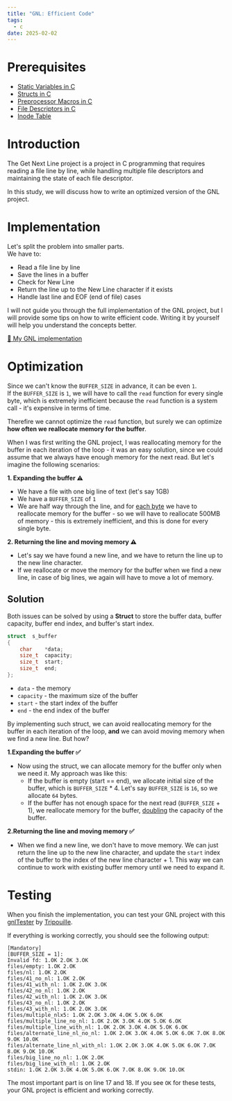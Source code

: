 ```yaml
---
title: "GNL: Efficient Code"
tags:
  - c
date: 2025-02-02
---
```


# Prerequisites
- [Static Variables in C](/studies/c/static_variables)
- [Structs in C](/studies/c/structs)
- [Preprocessor Macros in C](/studies/c/preprocessor_macros)
- [File Descriptors in C](/studies/c/file_descriptors)
- [Inode Table](/studies/unix/inode_table)


# Introduction

The Get Next Line project is a project in C programming that requires reading a file line by line, while handling multiple file descriptors and maintaining the state of each file descriptor.

In this study, we will discuss how to write an optimized version of the GNL project.

# Implementation

Let's split the problem into smaller parts. <br/>
We have to:
- Read a file line by line
- Save the lines in a buffer
- Check for New Line
- Return the line up to the New Line character if it exists
- Handle last line and EOF (end of file) cases

I will not guide you through the full implementation of the GNL project, but I will provide some tips on how to write efficient code. Writing it by yourself will help you understand the concepts better.

[🔗 My GNL implementation](https://github.com/devnyxie/42-projects/tree/main/get_next_line)

# Optimization

Since we can't know the `BUFFER_SIZE` in advance, it can be even `1`. <br/>
If the `BUFFER_SIZE` is `1`, we will have to call the `read` function for every single byte, which is extremely inefficient because the `read` function is a system call - it's expensive in terms of time. <br/>

Therefire we cannot optimize the `read` function, but surely we can optimize **how often we reallocate memory for the buffer**.

When I was first writing the GNL project, I was reallocating memory for the buffer in each iteration of the loop - it was an easy solution, since we could assume that we always have enough memory for the next read. But let's imagine the following scenarios:

**1. Expanding the buffer ⚠️**
- We have a file with one big line of text (let's say 1GB)
- We have a `BUFFER_SIZE` of `1`
- We are half way through the line, and for <u>each byte</u> we have to reallocate memory for the buffer - so we will have to reallocate 500MB of memory - this is extremely inefficient, and this is done for every single byte.

**2. Returning the line and moving memory ⚠️**
- Let's say we have found a new line, and we have to return the line up to the new line character.
- If we reallocate or move the memory for the buffer when we find a new line, in case of big lines, we again will have to move a lot of memory.

## Solution

Both issues can be solved by using a **Struct** to store the buffer data, buffer capacity, buffer end index, and buffer's start index. <br/>

```c
struct  s_buffer
{
	char	*data;
	size_t	capacity;
	size_t	start;
	size_t	end;
};
```

- `data` - the memory
- `capacity` - the maximum size of the buffer
- `start` - the start index of the buffer
- `end` - the end index of the buffer

By implementing such struct, we can avoid reallocating memory for the buffer in each iteration of the loop, **and** we can avoid moving memory when we find a new line. But how?

**1.Expanding the buffer ✅**
- Now using the struct, we can allocate memory for the buffer only when we need it. My approach was like this:
  - If the buffer is empty (start == end), we allocate initial size of the buffer, which is `BUFFER_SIZE` * 4. Let's say `BUFFER_SIZE` is `16`, so we allocate `64` bytes.
  - If the buffer has not enough space for the next read (`BUFFER_SIZE` + 1), we reallocate memory for the buffer, <u>doubling</u> the capacity of the buffer.

**2.Returning the line and moving memory ✅**
- When we find a new line, we don't have to move memory. We can just return the line up to the new line character, and update the `start` index of the buffer to the index of the new line character + 1. This way we can continue to work with existing buffer memory until we need to expand it.

# Testing

When you finish the implementation, you can test your GNL project with this [gnlTester](https://github.com/Tripouille/gnlTester) by [Tripouille](https://github.com/Tripouille).

If everything is working correctly, you should see the following output:

```shell {17, 18}
[Mandatory]
[BUFFER_SIZE = 1]: 
Invalid fd: 1.OK 2.OK 3.OK 
files/empty: 1.OK 2.OK 
files/nl: 1.OK 2.OK 
files/41_no_nl: 1.OK 2.OK 
files/41_with_nl: 1.OK 2.OK 3.OK 
files/42_no_nl: 1.OK 2.OK 
files/42_with_nl: 1.OK 2.OK 3.OK 
files/43_no_nl: 1.OK 2.OK 
files/43_with_nl: 1.OK 2.OK 3.OK 
files/multiple_nlx5: 1.OK 2.OK 3.OK 4.OK 5.OK 6.OK 
files/multiple_line_no_nl: 1.OK 2.OK 3.OK 4.OK 5.OK 6.OK 
files/multiple_line_with_nl: 1.OK 2.OK 3.OK 4.OK 5.OK 6.OK 
files/alternate_line_nl_no_nl: 1.OK 2.OK 3.OK 4.OK 5.OK 6.OK 7.OK 8.OK 9.OK 10.OK 
files/alternate_line_nl_with_nl: 1.OK 2.OK 3.OK 4.OK 5.OK 6.OK 7.OK 8.OK 9.OK 10.OK 
files/big_line_no_nl: 1.OK 2.OK 
files/big_line_with_nl: 1.OK 2.OK 
stdin: 1.OK 2.OK 3.OK 4.OK 5.OK 6.OK 7.OK 8.OK 9.OK 10.OK 
```

The most important part is on line 17 and 18. If you see `OK` for these tests, your GNL project is efficient and working correctly.